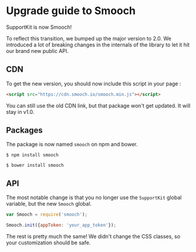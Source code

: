 # Upgrade guide to Smooch

SupportKit is now Smooch!

To reflect this transition, we bumped up the major version to 2.0. We introduced a lot of breaking changes in the internals of the library to let it hit our brand new public API.

## CDN

To get the new version, you should now include this script in your page :

```html
<script src="https://cdn.smooch.io/smooch.min.js"></script>
```

You can still use the old CDN link, but that package won't get updated. It will stay in v1.0.

## Packages

The package is now named `smooch` on npm and bower.

```
$ npm install smooch

$ bower install smooch
```

## API

The most notable change is that you no longer use the `SupportKit` global variable, but the new `Smooch` global.

```javascript
var Smooch = require('smooch');

Smooch.init({appToken: 'your_app_token'});
```

The rest is pretty much the same! We didn't change the CSS classes, so your customization should be safe.
